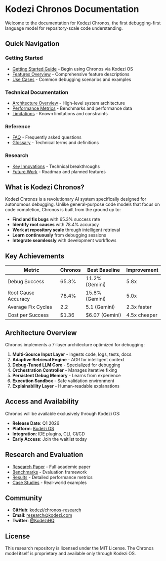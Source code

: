 # Kodezi Chronos Documentation

Welcome to the documentation for Kodezi Chronos, the first debugging-first language model for repository-scale code understanding.

## Quick Navigation

### Getting Started
- [Getting Started Guide](getting_started.md) - Begin using Chronos via Kodezi OS
- [Features Overview](features.md) - Comprehensive feature descriptions
- [Use Cases](use_cases.md) - Common debugging scenarios and examples

### Technical Documentation
- [Architecture Overview](architecture_overview.md) - High-level system architecture
- [Performance Metrics](performance.md) - Benchmarks and performance data
- [Limitations](limitations.md) - Known limitations and constraints

### Reference
- [FAQ](faq.md) - Frequently asked questions
- [Glossary](glossary.md) - Technical terms and definitions

### Research
- [Key Innovations](key_innovations.md) - Technical breakthroughs
- [Future Work](future_work.md) - Roadmap and planned features

## What is Kodezi Chronos?

Kodezi Chronos is a revolutionary AI system specifically designed for autonomous debugging. Unlike general-purpose code models that focus on code completion, Chronos is built from the ground up to:

- **Find and fix bugs** with 65.3% success rate
- **Identify root causes** with 78.4% accuracy
- **Work at repository scale** through intelligent retrieval
- **Learn continuously** from debugging sessions
- **Integrate seamlessly** with development workflows

## Key Achievements

| Metric | Chronos | Best Baseline | Improvement |
|--------|---------|---------------|-------------|
| Debug Success | 65.3% | 11.2% (Gemini) | 5.8x |
| Root Cause Accuracy | 78.4% | 15.8% (Gemini) | 5.0x |
| Average Fix Cycles | 2.2 | 5.1 (Gemini) | 2.3x faster |
| Cost per Success | $1.36 | $6.07 (Gemini) | 4.5x cheaper |

## Architecture Overview

Chronos implements a 7-layer architecture optimized for debugging:

1. **Multi-Source Input Layer** - Ingests code, logs, tests, docs
2. **Adaptive Retrieval Engine** - AGR for intelligent context
3. **Debug-Tuned LLM Core** - Specialized for debugging
4. **Orchestration Controller** - Manages iterative fixing
5. **Persistent Debug Memory** - Learns from experience
6. **Execution Sandbox** - Safe validation environment
7. **Explainability Layer** - Human-readable explanations

## Access and Availability

Chronos will be available exclusively through Kodezi OS:

- **Release Date**: Q1 2026
- **Platform**: [Kodezi OS](https://kodezi.com/os)
- **Integration**: IDE plugins, CLI, CI/CD
- **Early Access**: Join the waitlist today

## Research and Evaluation

- [Research Paper](../paper/chronos-research.md) - Full academic paper
- [Benchmarks](../benchmarks/README.md) - Evaluation framework
- [Results](../results/README.md) - Detailed performance metrics
- [Case Studies](../results/case_studies/) - Real-world examples

## Community

- **GitHub**: [kodezi/chronos-research](https://github.com/kodezi/chronos-research)
- **Email**: research@kodezi.com
- **Twitter**: [@KodeziHQ](https://twitter.com/kodezihq)

## License

This research repository is licensed under the MIT License. The Chronos model itself is proprietary and available only through Kodezi OS.